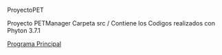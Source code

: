
ProyectoPET

Proyecto PETManager Carpeta src / Contiene los Codigos realizados con Phyton 3.7.1

[Programa Principal](Programa_principal.py)